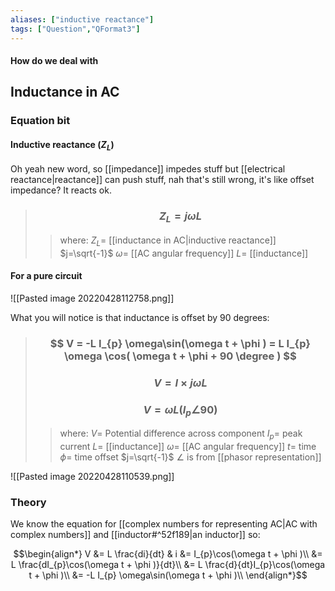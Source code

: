 ```yaml
---
aliases: ["inductive reactance"]
tags: ["Question","QFormat3"]
---
```


#### How do we deal with
## Inductance in AC
### Equation bit
#### Inductive reactance ($Z_{L}$)
Oh yeah new word, so [[impedance]] impedes stuff but [[electrical reactance|reactance]] can push stuff, nah that's still wrong, it's like offset impedance? It reacts ok.

> ### $$ Z_{L} = j \omega L $$ 
>> where:
>> $Z_{L}=$ [[inductance in AC|inductive reactance]] 
>> $j=\sqrt{-1}$ 
>> $\omega=$ [[AC angular frequency]]
>> $L=$ [[inductance]]

#### For a pure circuit
![[Pasted image 20220428112758.png]]

What you will notice is that inductance is offset by 90 degrees:

> ### $$ V = -L I_{p} \omega\sin(\omega t + \phi ) = L I_{p} \omega \cos( \omega t + \phi + 90 \degree ) $$ 
> ### $$ V = I \times j \omega L  $$
> ### $$ V = \omega L (I_{p} \angle 90) $$
>> where:
>> $V=$ Potential difference across component
>> $I_{p}=$ peak current
>> $L=$ [[inductance]]
>> $\omega=$ [[AC angular frequency]]
>> $t=$ time
>> $\phi=$ time offset
>> $j=\sqrt{-1}$
>> $\angle$ is from [[phasor representation]]

![[Pasted image 20220428110539.png]]

### Theory
We know the equation for [[complex numbers for representing AC|AC with complex numbers]] and [[inductor#^52f189|an inductor]] so:

$$\begin{align*}
 V &= L \frac{di}{dt} & i &= I_{p}\cos(\omega t + \phi )\\
&= L \frac{dI_{p}\cos(\omega t + \phi )}{dt}\\
&= L \frac{d}{dt}I_{p}\cos(\omega t + \phi )\\
&= -L I_{p} \omega\sin(\omega t + \phi )\\
\end{align*}$$
